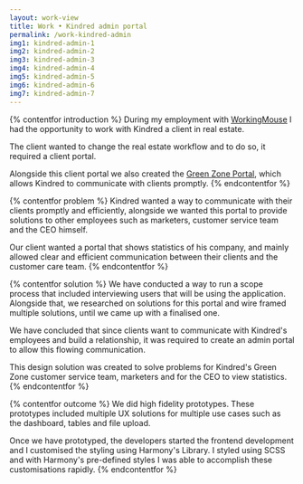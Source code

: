 ```yaml
---
layout: work-view
title: Work • Kindred admin portal
permalink: /work-kindred-admin
img1: kindred-admin-1 
img2: kindred-admin-2 
img3: kindred-admin-3 
img4: kindred-admin-4 
img5: kindred-admin-5 
img6: kindred-admin-6 
img7: kindred-admin-7 
---
```


{% contentfor introduction %}
During my employment with <a href="https://workingmouse.com.au/" target="_blank">WorkingMouse</a> I had the opportunity to work with Kindred a client in real estate.

The client wanted to change the real estate workflow and to do so, it required a client portal.

Alongside this client portal we also created the <a href="/work-kindred-admin">Green Zone Portal</a>, which allows Kindred to communicate with clients promptly.
{% endcontentfor %}


{% contentfor problem %}
Kindred wanted a way to communicate with their clients promptly and efficiently, alongside we wanted this portal to provide solutions to other employees such as marketers, customer service team and the CEO himself.

Our client wanted a portal that shows statistics of his company, and mainly allowed clear and efficient communication between their clients and the customer care team.
{% endcontentfor %}


{% contentfor solution %}
We have conducted a way to run a scope process that included interviewing users that will be using the application. Alongside that, we researched on solutions for this portal and wire framed multiple solutions, until we came up with a finalised one.


We have concluded that since clients want to communicate with Kindred's employees and build a relationship, it was required to create an admin portal to allow this flowing communication.

This design solution was created to solve problems for Kindred's Green Zone customer service team, marketers and for the CEO to view statistics.
{% endcontentfor %}


{% contentfor outcome %}
We did high fidelity prototypes. These prototypes included multiple UX solutions for multiple use cases such as the dashboard, tables and file upload.

Once we have prototyped, the developers started the frontend development and I customised the styling using Harmony's Library. I styled using SCSS and with Harmony's pre-defined styles I was able to accomplish these customisations rapidly.
{% endcontentfor %}